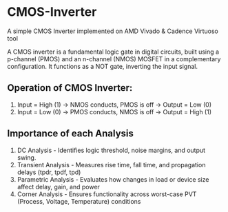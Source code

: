 # CMOS-Inverter
A simple CMOS Inverter implemented on AMD Vivado &amp; Cadence Virtuoso tool

A CMOS inverter is a fundamental logic gate in digital circuits, built using a p-channel (PMOS) and an n-channel (NMOS) MOSFET in a complementary configuration. It functions as a NOT gate, inverting the input signal.

## Operation of CMOS Inverter:
1. Input = High (1) → NMOS conducts, PMOS is off → Output = Low (0)
2. Input = Low (0) → PMOS conducts, NMOS is off → Output = High (1)

## Importance of each Analysis
1. DC Analysis - Identifies logic threshold, noise margins, and output swing.
2. Transient Analysis - Measures rise time, fall time, and propagation delays (tpdr, tpdf, tpd)
3. Parametric Analysis - Evaluates how changes in load or device size affect delay, gain, and power
4. Corner Analysis - Ensures functionality across worst-case PVT (Process, Voltage, Temperature) conditions
